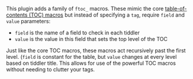 This plugin adds a family of `ftoc_` macros. These mimic the core [table-of-contents (TOC) macros](https://tiddlywiki.com/static/Table-of-Contents%2520Macros.html) but instead of specifying a `tag`, require `field` and `value` parameters:

- `field` is the name of a field to check in each tiddler
- `value` is the value in this field that sets the top level of the TOC

Just like the core TOC macros, these macros act recursively past the first level. (`field` is constant for the table, but `value` changes at every level based on tiddler title. This allows for use of the powerful TOC macros without needing to clutter your tags.
